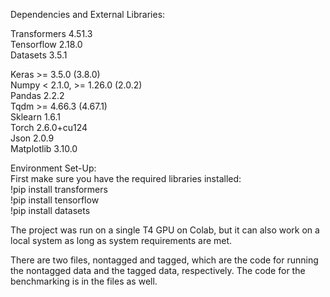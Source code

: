 Dependencies and External Libraries:

Transformers 4.51.3 <br/>
Tensorflow 2.18.0 <br/>
Datasets 3.5.1 <br/>

Keras >= 3.5.0 (3.8.0) <br/>
Numpy < 2.1.0, >= 1.26.0 (2.0.2) <br/>
Pandas 2.2.2 <br/>
Tqdm >= 4.66.3 (4.67.1) <br/>
Sklearn 1.6.1 <br/>
Torch 2.6.0+cu124 <br/>
Json 2.0.9 <br/>
Matplotlib 3.10.0 <br/>


Environment Set-Up: <br/>
First make sure you have the required libraries installed: <br/>
!pip install transformers <br/>
!pip install tensorflow <br/>
!pip install datasets <br/>

The project was run on a single T4 GPU on Colab, but it can also work on a local system as long as system requirements are met. <br/>

There are two files, nontagged and tagged, which are the code for running the nontagged data and the tagged data, respectively. The code for the benchmarking is in the files as well.
